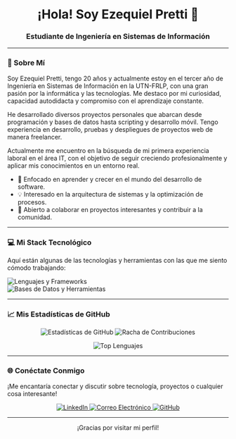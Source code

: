 <h1 align="center">¡Hola! Soy Ezequiel Pretti 👋</h1>
<h3 align="center">Estudiante de Ingeniería en Sistemas de Información</h3>

---

### 🚀 Sobre Mí

Soy Ezequiel Pretti, tengo 20 años y actualmente estoy en el tercer año de Ingeniería en Sistemas de Información en la UTN-FRLP, con una gran pasión por la informática y las tecnologías. Me destaco por mi curiosidad, capacidad autodidacta y compromiso con el aprendizaje constante.

He desarrollado diversos proyectos personales que abarcan desde programación y bases de datos hasta scripting y desarrollo móvil. Tengo experiencia en desarrollo, pruebas y despliegues de proyectos web de manera freelancer.

Actualmente me encuentro en la búsqueda de mi primera experiencia laboral en el área IT, con el objetivo de seguir creciendo profesionalmente y aplicar mis conocimientos en un entorno real.

- 🌱  Enfocado en aprender y crecer en el mundo del desarrollo de software.
- 💡  Interesado en la arquitectura de sistemas y la optimización de procesos.
- 🤝  Abierto a colaborar en proyectos interesantes y contribuir a la comunidad.

---

### 💻 Mi Stack Tecnológico

Aquí están algunas de las tecnologías y herramientas con las que me siento cómodo trabajando:

<p align="left">
  <img src="https://skillicons.dev/icons?i=c,kotlin,py,js,html,css,cs,ts,dotnet,react,nodejs,express,az,postman" alt="Lenguajes y Frameworks" />
  <br>
  <img src="https://skillicons.dev/icons?i=sqlite,git,github,docker,vscode,visualstudio,figma" alt="Bases de Datos y Herramientas" />
</p>

---

### 📈 Mis Estadísticas de GitHub

<p align="center">
  <img src="https://github-readme-stats.vercel.app/api?username=ezzz37&show_icons=true&theme=dark" alt="Estadísticas de GitHub" />
  <img src="https://github-readme-streak-stats.herokuapp.com/?user=ezzz37&theme=dark" alt="Racha de Contribuciones" />
</p>
<p align="center">
  <img src="https://github-readme-stats.vercel.app/api/top-langs/?username=ezzz37&layout=compact&theme=dark" alt="Top Lenguajes" />
</p>

---

### 🌐 Conéctate Conmigo

¡Me encantaría conectar y discutir sobre tecnología, proyectos o cualquier cosa interesante!

<p align="center">
  <a href="https://www.linkedin.com/in/ezequiel-pretti-306a40295" target="_blank">
    <img src="https://skillicons.dev/icons?i=linkedin" alt="LinkedIn" />
  </a>
  <a href="mailto:ezequielpretti@hotmail.com">
    <img src="https://skillicons.dev/icons?i=gmail" alt="Correo Electrónico" />
  </a>
  <a href="https://github.com/ezzz37" target="_blank">
    <img src="https://skillicons.dev/icons?i=github" alt="GitHub" />
  </a>
  </p>

---

<p align="center">¡Gracias por visitar mi perfil!</p>
